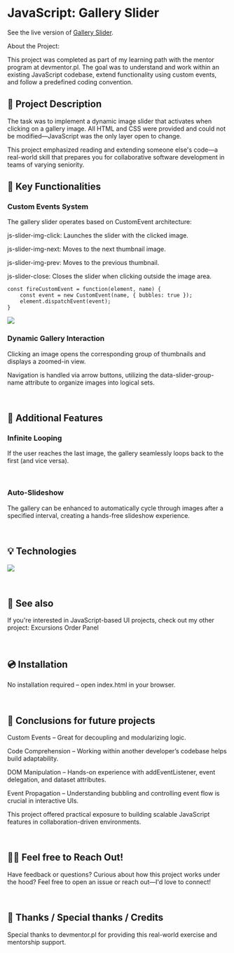 # JavaScript: Gallery Slider

See the live version of [Gallery Slider](https://code-mike-code.github.io/js-image-gallery/).

About the Project:

This project was completed as part of my learning path with the mentor program at devmentor.pl. The goal was to understand and work within an existing JavaScript codebase, extend functionality using custom events, and follow a predefined coding convention.


## 📸 Project Description
The task was to implement a dynamic image slider that activates when clicking on a gallery image. All HTML and CSS were provided and could not be modified—JavaScript was the only layer open to change.

This project emphasized reading and extending someone else's code—a real-world skill that prepares you for collaborative software development in teams of varying seniority.

## 🔑 Key Functionalities
### Custom Events System
The gallery slider operates based on CustomEvent architecture:

js-slider-img-click: Launches the slider with the clicked image.

js-slider-img-next: Moves to the next thumbnail image.

js-slider-img-prev: Moves to the previous thumbnail.

js-slider-close: Closes the slider when clicking outside the image area.
```
const fireCustomEvent = function(element, name) {
    const event = new CustomEvent(name, { bubbles: true });
    element.dispatchEvent(event);
}
```


![](./assets/img/img1.png)

### Dynamic Gallery Interaction
Clicking an image opens the corresponding group of thumbnails and displays a zoomed-in view.

Navigation is handled via arrow buttons, utilizing the data-slider-group-name attribute to organize images into logical sets.

&nbsp;

## 🧩 Additional Features
### Infinite Looping
If the user reaches the last image, the gallery seamlessly loops back to the first (and vice versa).

&nbsp;

### Auto-Slideshow
The gallery can be enhanced to automatically cycle through images after a specified interval, creating a hands-free slideshow experience.

&nbsp;

## 💡 Technologies
<img src="https://skillicons.dev/icons?i=html,css,javascript" /><br/>

&nbsp;

## 🔗 See also
If you're interested in JavaScript-based UI projects, check out my other project: Excursions Order Panel

&nbsp;

## 💿 Installation
No installation required – open index.html in your browser.

&nbsp;

## 💭 Conclusions for future projects
Custom Events – Great for decoupling and modularizing logic.

Code Comprehension – Working within another developer’s codebase helps build adaptability.

DOM Manipulation – Hands-on experience with addEventListener, event delegation, and dataset attributes.

Event Propagation – Understanding bubbling and controlling event flow is crucial in interactive UIs.

This project offered practical exposure to building scalable JavaScript features in collaboration-driven environments.

&nbsp;

## 🙋‍♂️ Feel free to Reach Out!
Have feedback or questions? Curious about how this project works under the hood? Feel free to open an issue or reach out—I'd love to connect!

&nbsp;

## 👏 Thanks / Special thanks / Credits
Special thanks to devmentor.pl for providing this real-world exercise and mentorship support.

&nbsp;




















